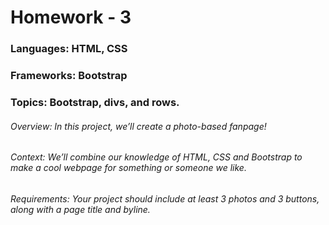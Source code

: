 # Homework - 3
### Languages: HTML, CSS 
### Frameworks: Bootstrap 
### Topics: Bootstrap, divs, and rows.
 
###### Overview: In this project, we’ll create a photo-based fanpage!
 
###### Context: We’ll combine our knowledge of HTML, CSS and Bootstrap to make a cool webpage for something or someone we like.
 
###### Requirements: Your project should include at least 3 photos and 3 buttons, along with a page title and byline.
